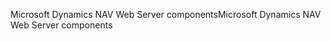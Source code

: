 <span data-ttu-id="dfe1b-101">Microsoft Dynamics NAV Web Server components</span><span class="sxs-lookup"><span data-stu-id="dfe1b-101">Microsoft Dynamics NAV Web Server components</span></span>
